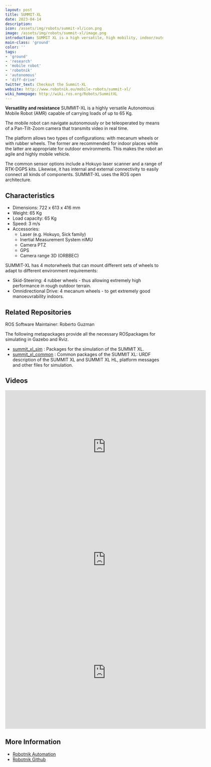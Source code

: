 ```yaml
---
layout: post
title: SUMMIT-XL
date: 2023-04-14
description:
icon: /assets/img/robots/summit-xl/icon.png
image: /assets/img/robots/summit-xl/image.png
introduction: SUMMIT XL is a high versatile, high mobility, indoor/outdoor mobile robot platform manufactured by Robotnik.
main-class: 'ground'
color: ''
tags:
- 'ground'
- 'research'
- 'mobile robot'
- 'robotnik'
- 'autonomous'
- 'diff-drive'
twitter_text: Checkout the Summit-XL
website: http://www.robotnik.eu/mobile-robots/summit-xl/
wiki_homepage: http://wiki.ros.org/Robots/SummitXL
---
```


**Versatility and resistance**
SUMMIT-XL is a highly versatile Autonomous Mobile Robot (AMR) capable of carrying loads of up to 65 Kg.

The mobile robot can navigate autonomously or be teleoperated by means of a Pan-Tilt-Zoom camera that transmits video in real time.

The platform allows two types of configurations: with mecanum wheels or with rubber wheels. The former are recommended for indoor places while the latter are appropriate for outdoor environments. This makes the robot an agile and highly mobile vehicle.

The common sensor options include a Hokuyo laser scanner and a range of RTK-DGPS kits. Likewise, it has internal and external connectivity to easily connect all kinds of components.
SUMMIT-XL uses the ROS open architecture.

## Characteristics  

* Dimensions: 722 x 613 x 416 mm
* Weight: 65 Kg
* Load capacity: 65 Kg
* Speed: 3 m/s
* Accessories:
    * Laser (e.g. Hokuyo, Sick family)
    * Inertial Measurement System nIMU
    * Camera PTZ
    * GPS
    * Camera range 3D (ORBBEC)

SUMMIT-XL has 4 motorwheels that can mount different sets of wheels to adapt to different environment requirements:
* Skid-Steering: 4 rubber wheels - thus allowing extremely high performance in rough outdoor terrain.
* Omnidirectional Drive: 4 mecanum wheels - to get extremely good manoeuvrability indoors.

## Related Repositories

ROS Software Maintainer: Roberto Guzman

The following metapackages provide all the necessary ROSpackages for simulating in Gazebo and Rviz.

* [summit_xl_sim](http://wiki.ros.org/summit_xl_sim) : Packages for the simulation of the SUMMIT XL.
* [summit_xl_common](http://wiki.ros.org/summit_xl_common) : Common packages of the SUMMIT XL: URDF description of the SUMMIT XL and SUMMIT XL HL, platform messages and other files for simulation.

## Videos

<iframe width="640" height="360" src="https://www.youtube-nocookie.com/embed/TtwRm-RQk3Y" frameborder="0" allowfullscreen></iframe>

<iframe width="640" height="360" src="https://www.youtube-nocookie.com/embed/v_8_WorzxGM" frameborder="0" allowfullscreen></iframe>

<iframe width="640" height="360" src="https://www.youtube-nocookie.com/embed/ctN8f5Gcyh0" frameborder="0" allowfullscreen></iframe>

## More Information
 * [Robotnik Automation](http://www.robotnik.eu/mobile-robots/summit-xl/)
 * [Robotnik Github](https://github.com/RobotnikAutomation)
